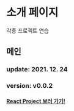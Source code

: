 # 소개 페이지

각종 프로젝트 연습

## 메인

### update: 2021. 12. 24
### version: v0.0.2

#### <a href="https://thepolaris87.github.io/history/dist/">React Project 보러 가기!</a>
